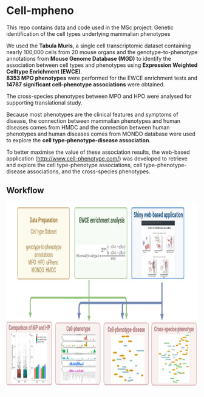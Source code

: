 # Cell-mpheno
This repo contains data and code used in the MSc project: Genetic identification of the cell types underlying mammalian phenotypes

We used the **Tabula Muris**, a single cell transcriptomic dataset containing nearly 100,000 cells from 20 mouse organs and the genotype-to-phenotype annotations from **Mouse Genome Database (MGD)** to identify the association between cell types and phenotypes using **Expression Weighted Celltype Enrichment (EWCE)**.  
**8353 MPO phenotypes** were performed for the EWCE enrichment tests and **14787 significant cell-phenotype associations** were obtained.

The cross-species phenotypes between MPO and HPO were analysed for supporting translational study.  

Because most phenotypes are the clinical features and symptoms of disease, the connection between mammalian phenotypes and human diseases comes from HMDC and the
connection between human phenotypes and human diseases comes from MONDO database were used to explore the **cell type-phenotype-disease association**.   

To better maximise the value of these association results, the web-based application (http://www.cell-phenotype.com/) was developed to retrieve and explore the cell type-phenotype associations, cell type-phenotype-disease associations, and the cross-species phenotypes.

## Workflow
<img src='https://github.com/LushengLi9909/Cell-mpheno/blob/main/figures/workflow.JPG' height='500'>
